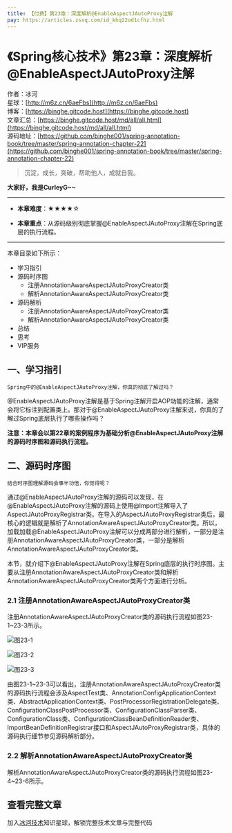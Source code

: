```yaml
---
title: 【付费】第23章：深度解析@EnableAspectJAutoProxy注解
pay: https://articles.zsxq.com/id_khq22od1cfhz.html
---
```


# 《Spring核心技术》第23章：深度解析@EnableAspectJAutoProxy注解

作者：冰河
<br/>星球：[http://m6z.cn/6aeFbs](http://m6z.cn/6aeFbs)
<br/>博客：[https://binghe.gitcode.host](https://binghe.gitcode.host)
<br/>文章汇总：[https://binghe.gitcode.host/md/all/all.html](https://binghe.gitcode.host/md/all/all.html)
<br/>源码地址：[https://github.com/binghe001/spring-annotation-book/tree/master/spring-annotation-chapter-22](https://github.com/binghe001/spring-annotation-book/tree/master/spring-annotation-chapter-22)

> 沉淀，成长，突破，帮助他人，成就自我。

**大家好，我是CurleyG~~**

------

* **本章难度**：★★★★☆

* **本章重点**：从源码级别彻底掌握@EnableAspectJAutoProxy注解在Spring底层的执行流程。

------

本章目录如下所示：

* 学习指引
* 源码时序图
  * 注册AnnotationAwareAspectJAutoProxyCreator类
  * 解析AnnotationAwareAspectJAutoProxyCreator类
* 源码解析
  * 注册AnnotationAwareAspectJAutoProxyCreator类
  * 解析AnnotationAwareAspectJAutoProxyCreator类
* 总结
* 思考
* VIP服务

## 一、学习指引

`Spring中的@EnableAspectJAutoProxy注解，你真的彻底了解过吗？`

@EnableAspectJAutoProxy注解是基于Spring注解开启AOP功能的注解，通常会将它标注到配置类上。那对于@EnableAspectJAutoProxy注解来说，你真的了解过Spring底层执行了哪些操作吗？

**注意：本章会以第22章的案例程序为基础分析@EnableAspectJAutoProxy注解的源码时序图和源码执行流程。**

## 二、源码时序图

`结合时序图理解源码会事半功倍，你觉得呢？`

通过@EnableAspectJAutoProxy注解的源码可以发现，在@EnableAspectJAutoProxy注解的源码上使用@Import注解导入了AspectJAutoProxyRegistrar类。在导入的AspectJAutoProxyRegistrar类后，最核心的逻辑就是解析了AnnotationAwareAspectJAutoProxyCreator类。所以，加载加载@EnableAspectJAutoProxy注解可以分成两部分进行解析，一部分是注册AnnotationAwareAspectJAutoProxyCreator类，一部分是解析AnnotationAwareAspectJAutoProxyCreator类。

本节，就介绍下@EnableAspectJAutoProxy注解在Spring底层的执行时序图。主要从注册AnnotationAwareAspectJAutoProxyCreator类和解析AnnotationAwareAspectJAutoProxyCreator类两个方面进行分析。

### 2.1 注册AnnotationAwareAspectJAutoProxyCreator类

注册AnnotationAwareAspectJAutoProxyCreator类的源码执行流程如图23-1~23-3所示。

![图23-1](https://binghe.gitcode.host/assets/images/frame/spring/ioc/spring-core-2023-03-19-001.png)



![图23-2](https://binghe.gitcode.host/assets/images/frame/spring/ioc/spring-core-2023-03-19-002.png)



![图23-3](https://binghe.gitcode.host/assets/images/frame/spring/ioc/spring-core-2023-03-19-003.png)

由图23-1~23-3可以看出，注册AnnotationAwareAspectJAutoProxyCreator类的源码执行流程会涉及AspectTest类、AnnotationConfigApplicationContext类、AbstractApplicationContext类、PostProcessorRegistrationDelegate类、ConfigurationClassPostProcessor类、ConfigurationClassParser类、ConfigurationClass类、ConfigurationClassBeanDefinitionReader类、ImportBeanDefinitionRegistrar接口和AspectJAutoProxyRegistrar类，具体的源码执行细节参见源码解析部分。 

### 2.2 解析AnnotationAwareAspectJAutoProxyCreator类

解析AnnotationAwareAspectJAutoProxyCreator类的源码执行流程如图23-4~23-6所示。

## 查看完整文章

加入[冰河技术](http://m6z.cn/6aeFbs)知识星球，解锁完整技术文章与完整代码
